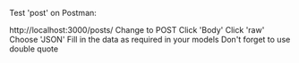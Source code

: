 Test 'post' on Postman:

http://localhost:3000/posts/
Change to POST
Click 'Body'
Click 'raw'
Choose 'JSON'
Fill in the data as required in your models
Don't forget to use double quote
